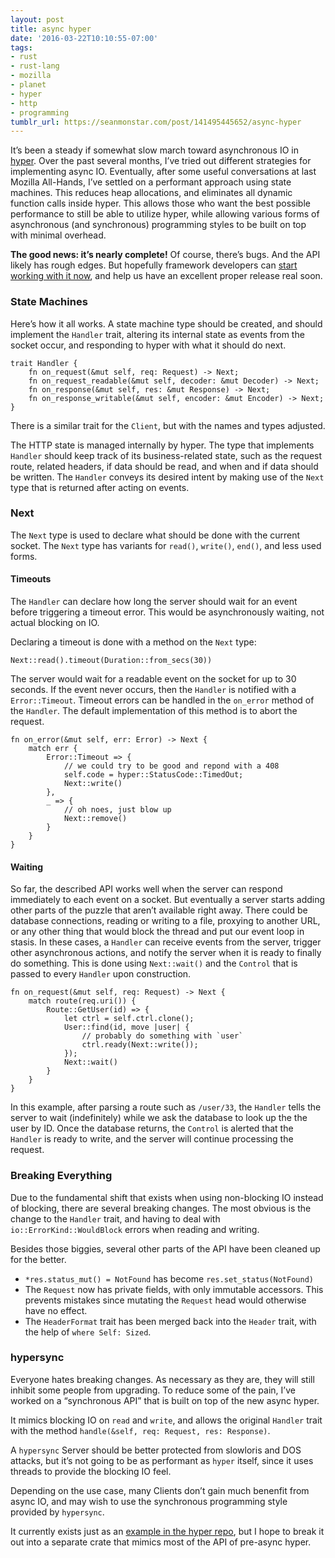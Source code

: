 ```yaml
---
layout: post
title: async hyper
date: '2016-03-22T10:10:55-07:00'
tags:
- rust
- rust-lang
- mozilla
- planet
- hyper
- http
- programming
tumblr_url: https://seanmonstar.com/post/141495445652/async-hyper
---
```

It’s been a steady if somewhat slow march toward asynchronous IO in [hyper](http://hyper.rs). Over the past several months, I’ve tried out different strategies for implementing async IO. Eventually, after some useful conversations at last Mozilla All-Hands, I’ve settled on a performant approach using state machines. This reduces heap allocations, and eliminates all dynamic function calls inside hyper. This allows those who want the best possible performance to still be able to utilize hyper, while allowing various forms of asynchronous (and synchronous) programming styles to be built on top with minimal overhead.

**The good news: it’s nearly complete!** Of course, there’s bugs. And the API likely has rough edges. But hopefully framework developers can [start working with it now](https://github.com/hyperium/hyper/tree/mio), and help us have an excellent proper release real soon.

### State Machines

Here’s how it all works. A state machine type should be created, and should implement the `Handler` trait, altering its internal state as events from the socket occur, and responding to hyper with what it should do next.

    trait Handler {
        fn on_request(&mut self, req: Request) -> Next;
        fn on_request_readable(&mut self, decoder: &mut Decoder) -> Next;
        fn on_response(&mut self, res: &mut Response) -> Next;
        fn on_response_writable(&mut self, encoder: &mut Encoder) -> Next;
    }

There is a similar trait for the `Client`, but with the names and types adjusted.

The HTTP state is managed internally by hyper. The type that implements `Handler` should keep track of its business-related state, such as the request route, related headers, if data should be read, and when and if data should be written. The `Handler` conveys its desired intent by making use of the `Next` type that is returned after acting on events.

### Next

The `Next` type is used to declare what should be done with the current socket. The `Next` type has variants for `read()`, `write()`, `end()`, and less used forms.

#### Timeouts

The `Handler` can declare how long the server should wait for an event before triggering a timeout error. This would be asynchronously waiting, not actual blocking on IO.

Declaring a timeout is done with a method on the `Next` type:

    Next::read().timeout(Duration::from_secs(30))

The server would wait for a readable event on the socket for up to 30 seconds. If the event never occurs, then the `Handler` is notified with a `Error::Timeout`. Timeout errors can be handled in the `on_error` method of the `Handler`. The default implementation of this method is to abort the request.

    fn on_error(&mut self, err: Error) -> Next {
        match err {
            Error::Timeout => {
                // we could try to be good and repond with a 408
                self.code = hyper::StatusCode::TimedOut;
                Next::write()
            },
            _ => {
                // oh noes, just blow up
                Next::remove()
            }
        }
    }

#### Waiting

So far, the described API works well when the server can respond immediately to each event on a socket. But eventually a server starts adding other parts of the puzzle that aren’t available right away. There could be database connections, reading or writing to a file, proxying to another URL, or any other thing that would block the thread and put our event loop in stasis. In these cases, a `Handler` can receive events from the server, trigger other asynchronous actions, and notify the server when it is ready to finally do something. This is done using `Next::wait()` and the `Control` that is passed to every `Handler` upon construction.

    fn on_request(&mut self, req: Request) -> Next {
        match route(req.uri()) {
            Route::GetUser(id) => {
                let ctrl = self.ctrl.clone();
                User::find(id, move |user| {
                    // probably do something with `user`
                    ctrl.ready(Next::write());
                });
                Next::wait()
            }
        }
    }

In this example, after parsing a route such as `/user/33`, the `Handler` tells the server to wait (indefinitely) while we ask the database to look up the the user by ID. Once the database returns, the `Control` is alerted that the `Handler` is ready to write, and the server will continue processing the request.

### Breaking Everything

Due to the fundamental shift that exists when using non-blocking IO instead of blocking, there are several breaking changes. The most obvious is the change to the `Handler` trait, and having to deal with `io::ErrorKind::WouldBlock` errors when reading and writing.

Besides those biggies, several other parts of the API have been cleaned up for the better.

- `*res.status_mut() = NotFound` has become `res.set_status(NotFound)`
- The `Request` now has private fields, with only immutable accessors. This prevents mistakes since mutating the `Request` head would otherwise have no effect.
- The `HeaderFormat` trait has been merged back into the `Header` trait, with the help of `where Self: Sized`.

### hypersync

Everyone hates breaking changes. As necessary as they are, they will still inhibit some people from upgrading. To reduce some of the pain, I’ve worked on a “synchronous API” that is built on top of the new async hyper.

It mimics blocking IO on `read` and `write`, and allows the original `Handler` trait with the method `handle(&self, req: Request, res: Response)`.

A `hypersync` Server should be better protected from slowloris and DOS attacks, but it’s not going to be as performant as `hyper` itself, since it uses threads to provide the blocking IO feel.

Depending on the use case, many Clients don’t gain much benenfit from async IO, and may wish to use the synchronous programming style provided by `hypersync`.

It currently exists just as an [example in the hyper repo](https://github.com/hyperium/hyper/blob/mio/examples/sync.rs), but I hope to break it out into a separate crate that mimics most of the API of pre-async hyper.

